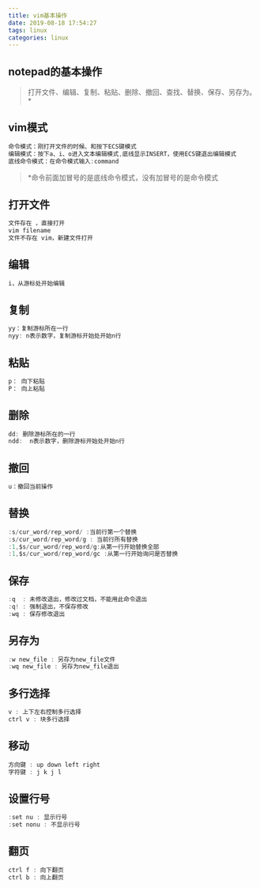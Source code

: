 ```yaml
---
title: vim基本操作
date: 2019-08-18 17:54:27
tags: linux
categories: linux
---
```

## notepad的基本操作
> 打开文件、编辑、复制、粘贴、删除、撤回、查找、替换、保存、另存为。*

## vim模式
```c
命令模式：刚打开文件的时候、和按下ECS键模式
编辑模式：按下a、i、o进入文本编辑模式,底线显示INSERT，使用ECS键退出编辑模式
底线命令模式：在命令模式输入:command
```
<!-- more -->
> \*命令前面加冒号的是底线命令模式，没有加冒号的是命令模式
## 打开文件
```c
文件存在 ，直接打开
vim filename
文件不存在 vim，新建文件打开
```
## 编辑

```c
i，从游标处开始编辑
```
## 复制
```c
yy：复制游标所在一行
nyy: n表示数字，复制游标开始处开始n行
```
## 粘贴

```c
p： 向下粘贴
P： 向上粘贴
```
##  删除
```c
dd: 删除游标所在的一行
ndd:  n表示数字，删除游标开始处开始n行
```
## 撤回
```c
u：撤回当前操作 
```
## 替换
```c
:s/cur_word/rep_word/ :当前行第一个替换
:s/cur_word/rep_word/g : 当前行所有替换
:1,$s/cur_word/rep_word/g:从第一行开始替换全部
:1,$s/cur_word/rep_word/gc :从第一行开始询问是否替换
```
## 保存

```c
:q  : 未修改退出，修改过文档，不能用此命令退出
:q! : 强制退出，不保存修改
:wq : 保存修改退出
```
## 另存为
```c
:w new_file : 另存为new_file文件
:wq new_file : 另存为new_file退出
```
## 多行选择
```c
v : 上下左右控制多行选择
ctrl v : 块多行选择
```
## 移动
```c
方向键 : up down left right
字符键 : j k j l 
```
## 设置行号
```c
:set nu : 显示行号
:set nonu : 不显示行号
```
## 翻页

```c
ctrl f : 向下翻页
ctrl b : 向上翻页    
```




